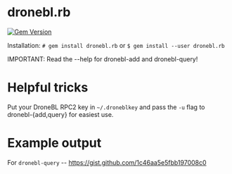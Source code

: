 dronebl.rb
==========

[![Gem Version](https://badge.fury.io/rb/dronebl.rb.svg)](http://badge.fury.io/rb/dronebl.rb)

Installation: `# gem install dronebl.rb` or `$ gem install --user dronebl.rb`

IMPORTANT: Read the --help for dronebl-add and dronebl-query!

# Helpful tricks
Put your DroneBL RPC2 key in `~/.droneblkey` and pass the `-u` flag to dronebl-{add,query} for easiest use.

# Example output
For `dronebl-query` -- https://gist.github.com/1c46aa5e5fbb197008c0 
